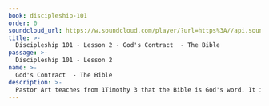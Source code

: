 ```yaml
---
book: discipleship-101
order: 0
soundcloud_url: https://w.soundcloud.com/player/?url=https%3A//api.soundcloud.com/tracks/
title: >-
  Discipleship 101 - Lesson 2 - God's Contract  - The Bible
passage: >-
  Discipleship 101 - Lesson 2
name: >-
  God's Contract  - The Bible
description: >-
  Pastor Art teaches from 1Timothy 3 that the Bible is God's word. It is given to tell us of God's love and of our need to live a holy life.
---
```


